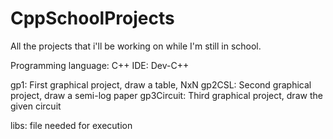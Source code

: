 # CppSchoolProjects
All the projects that i'll be working on while I'm still in school. 

Programming language: C++
IDE:                  Dev-C++

gp1: First graphical project, draw a table, NxN
gp2CSL: Second graphical project, draw a semi-log paper
gp3Circuit: Third graphical project, draw the given circuit

libs: file needed for execution
